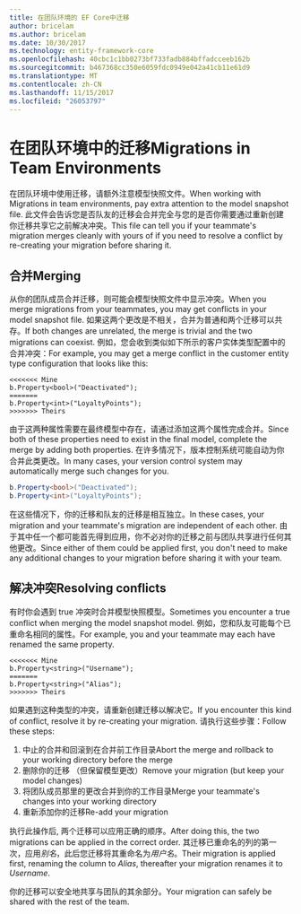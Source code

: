 ```yaml
---
title: 在团队环境的 EF Core中迁移
author: bricelam
ms.author: bricelam
ms.date: 10/30/2017
ms.technology: entity-framework-core
ms.openlocfilehash: 40cbc1c1bb0273bf733fadb884bffadcceeb162b
ms.sourcegitcommit: b467368cc350e6059fdc0949e042a41cb11e61d9
ms.translationtype: MT
ms.contentlocale: zh-CN
ms.lasthandoff: 11/15/2017
ms.locfileid: "26053797"
---
```

<a name="migrations-in-team-environments"></a><span data-ttu-id="fdefc-102">在团队环境中的迁移</span><span class="sxs-lookup"><span data-stu-id="fdefc-102">Migrations in Team Environments</span></span>
===============================
<span data-ttu-id="fdefc-103">在团队环境中使用迁移，请额外注意模型快照文件。</span><span class="sxs-lookup"><span data-stu-id="fdefc-103">When working with Migrations in team environments, pay extra attention to the model snapshot file.</span></span> <span data-ttu-id="fdefc-104">此文件会告诉您是否队友的迁移会合并完全与您的是否你需要通过重新创建你迁移共享它之前解决冲突。</span><span class="sxs-lookup"><span data-stu-id="fdefc-104">This file can tell you if your teammate's migration merges cleanly with yours of if you need to resolve a conflict by re-creating your migration before sharing it.</span></span>

<a name="merging"></a><span data-ttu-id="fdefc-105">合并</span><span class="sxs-lookup"><span data-stu-id="fdefc-105">Merging</span></span>
-------
<span data-ttu-id="fdefc-106">从你的团队成员合并迁移，则可能会模型快照文件中显示冲突。</span><span class="sxs-lookup"><span data-stu-id="fdefc-106">When you merge migrations from your teammates, you may get conflicts in your model snapshot file.</span></span> <span data-ttu-id="fdefc-107">如果这两个更改是不相关，合并为普通和两个迁移可以共存。</span><span class="sxs-lookup"><span data-stu-id="fdefc-107">If both changes are unrelated, the merge is trivial and the two migrations can coexist.</span></span> <span data-ttu-id="fdefc-108">例如，您会收到类似如下所示的客户实体类型配置中的合并冲突：</span><span class="sxs-lookup"><span data-stu-id="fdefc-108">For example, you may get a merge conflict in the customer entity type configuration that looks like this:</span></span>

    <<<<<<< Mine
    b.Property<bool>("Deactivated");
    =======
    b.Property<int>("LoyaltyPoints");
    >>>>>>> Theirs

<span data-ttu-id="fdefc-109">由于这两种属性需要在最终模型中存在，请通过添加这两个属性完成合并。</span><span class="sxs-lookup"><span data-stu-id="fdefc-109">Since both of these properties need to exist in the final model, complete the merge by adding both properties.</span></span> <span data-ttu-id="fdefc-110">在许多情况下，版本控制系统可能自动为你合并此类更改。</span><span class="sxs-lookup"><span data-stu-id="fdefc-110">In many cases, your version control system may automatically merge such changes for you.</span></span>

``` csharp
b.Property<bool>("Deactivated");
b.Property<int>("LoyaltyPoints");
```

<span data-ttu-id="fdefc-111">在这些情况下，你的迁移和队友的迁移是相互独立。</span><span class="sxs-lookup"><span data-stu-id="fdefc-111">In these cases, your migration and your teammate's migration are independent of each other.</span></span> <span data-ttu-id="fdefc-112">由于其中任一个都可能首先得到应用，你不必对你的迁移之前与团队共享进行任何其他更改。</span><span class="sxs-lookup"><span data-stu-id="fdefc-112">Since either of them could be applied first, you don't need to make any additional changes to your migration before sharing it with your team.</span></span>

<a name="resolving-conflicts"></a><span data-ttu-id="fdefc-113">解决冲突</span><span class="sxs-lookup"><span data-stu-id="fdefc-113">Resolving conflicts</span></span>
-------------------
<span data-ttu-id="fdefc-114">有时你会遇到 true 冲突时合并模型快照模型。</span><span class="sxs-lookup"><span data-stu-id="fdefc-114">Sometimes you encounter a true conflict when merging the model snapshot model.</span></span> <span data-ttu-id="fdefc-115">例如，您和队友可能每个已重命名相同的属性。</span><span class="sxs-lookup"><span data-stu-id="fdefc-115">For example, you and your teammate may each have renamed the same property.</span></span>

    <<<<<<< Mine
    b.Property<string>("Username");
    =======
    b.Property<string>("Alias");
    >>>>>>> Theirs

<span data-ttu-id="fdefc-116">如果遇到这种类型的冲突，请重新创建迁移以解决它。</span><span class="sxs-lookup"><span data-stu-id="fdefc-116">If you encounter this kind of conflict, resolve it by re-creating your migration.</span></span> <span data-ttu-id="fdefc-117">请执行这些步骤：</span><span class="sxs-lookup"><span data-stu-id="fdefc-117">Follow these steps:</span></span>

1. <span data-ttu-id="fdefc-118">中止的合并和回滚到在合并前工作目录</span><span class="sxs-lookup"><span data-stu-id="fdefc-118">Abort the merge and rollback to your working directory before the merge</span></span>
2. <span data-ttu-id="fdefc-119">删除你的迁移 （但保留模型更改）</span><span class="sxs-lookup"><span data-stu-id="fdefc-119">Remove your migration (but keep your model changes)</span></span>
3. <span data-ttu-id="fdefc-120">将团队成员那里的更改合并到你的工作目录</span><span class="sxs-lookup"><span data-stu-id="fdefc-120">Merge your teammate's changes into your working directory</span></span>
4. <span data-ttu-id="fdefc-121">重新添加你的迁移</span><span class="sxs-lookup"><span data-stu-id="fdefc-121">Re-add your migration</span></span>

<span data-ttu-id="fdefc-122">执行此操作后, 两个迁移可以应用正确的顺序。</span><span class="sxs-lookup"><span data-stu-id="fdefc-122">After doing this, the two migrations can be applied in the correct order.</span></span> <span data-ttu-id="fdefc-123">其迁移已重命名的列的第一次，应用*别名*，此后您迁移将其重命名为*用户名*。</span><span class="sxs-lookup"><span data-stu-id="fdefc-123">Their migration is applied first, renaming the column to *Alias*, thereafter your migration renames it to *Username*.</span></span>

<span data-ttu-id="fdefc-124">你的迁移可以安全地共享与团队的其余部分。</span><span class="sxs-lookup"><span data-stu-id="fdefc-124">Your migration can safely be shared with the rest of the team.</span></span>
